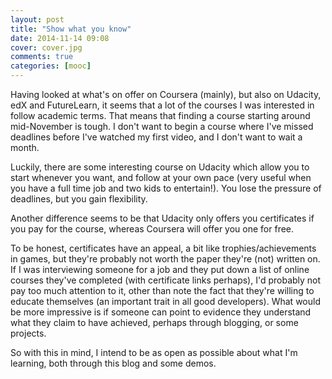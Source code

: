 ```yaml
---
layout: post
title: "Show what you know"
date: 2014-11-14 09:08
cover: cover.jpg
comments: true
categories: [mooc]
---
```

Having looked at what's on offer on Coursera (mainly), but also on Udacity, edX and FutureLearn, it seems that a lot of the courses I was interested in follow academic terms.  That means that finding a course starting around mid-November is tough.  I don't want to begin a course where I've missed deadlines before I've watched my first video, and I don't want to wait a month.

Luckily, there are some interesting course on Udacity which allow you to start whenever you want, and follow at your own pace (very useful when you have a full time job and two kids to entertain!).  You lose the pressure of deadlines, but you gain flexibility.

Another difference seems to be that Udacity only offers you certificates if you pay for the course, whereas Coursera will offer you one for free.

To be honest, certificates have an appeal, a bit like trophies/achievements in games, but they're probably not worth the paper they're (not) written on.  If I was interviewing someone for a job and they put down a list of online courses they've completed (with certificate links perhaps), I'd probably not pay too much attention to it, other than note the fact that they're willing to educate themselves (an important trait in all good developers).  What would be more impressive is if someone can point to evidence they understand what they claim to have achieved, perhaps through blogging, or some projects.

So with this in mind, I intend to be as open as possible about what I'm learning, both through this blog and some demos.